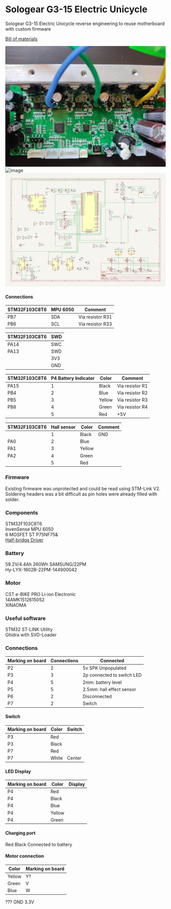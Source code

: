 # Sologear G3-15 Electric Unicycle
Sologear G3-15 Electric Unicycle reverse engineering to reuse motherboard with custom firmware

[Bill of materials](https://docs.google.com/spreadsheets/d/1EM--kQIaX84T2JI6LrDOyGJttcWCDYOLsfqfUfqGejQ/edit?usp=sharing)

![image](./images/pcb-front.jpg)
![image](./images/pcb-back.jpg)
![image](./images/pcb-schema-kicad.png)

#### Connections
|STM32F103C8T6|MPU 6050|Comment         |
|-------------|--------|----------------|
|PB7          |SDA     |Via resistor R31|
|PB6          |SCL     |Via resistor R33|

|STM32F103C8T6|SWD|
|-------------|---|
|PA14         |SWC|
|PA13         |SWD|
|             |3V3|
|             |GND|

|STM32F103C8T6|P4 Battery Indicator|Color |Comment        |
|-------------|--------------------|------|---------------|
|PA15         |1                   |Black |Via resistor R1|
|PB4          |2                   |Blue  |Via resistor R2|
|PB5          |3                   |Yellow|Via resistor R3|
|PB8          |4                   |Green |Via resistor R4|
|             |5                   |Red   |+5V            |

|STM32F103C8T6|Hall sensor|Color |Comment        |
|-------------|-----------|------|---------------|
|             |1          |Black |GND            |
|PA0          |2          |Blue  |               |
|PA1          |3          |Yellow|               |
|PA2          |4          |Green |               |
|             |5          |Red   |               |

### Firmware
Existing firmware was unprotected and could be read using STM-Link V2. Soldering headers was a bit difficult as pin holes were already filled with solder.

### Components
STM32F103C8T6\
InvenSense MPU 6050\
6 MOSFET ST P75NF75&\
[Half-bridge Driver](https://www.infineon.com/dgdl/irs2108.pdf?fileId=5546d462533600a40153567649d627a8)

### Battery
59.2V/4.4Ah 260Wh SAMSUNG/22PM\
Hy-LYX-1602B-22PM-144900042

### Motor
CST e-BIKE PRO Li-ion Electronic\
14AMK1512615052\
XINAOMA

### Useful software
STM32 ST-LINK Utility\
Ghidra with SVD-Loader

### Connections
|Marking on board|Connections|Connected                    |
|----------------|-----------|-----------------------------|
|P2              |2          |5v SPK Unpopulated           |
|P3              |3          |2p connected to switch LED   |
|P4              |5          |2mm: battery level           |
|P5              |5          |2.5mm: hall effect sensor    |
|P6              |2          |Disconnected                 |
|P7              |2          |Switch                       |
#### Switch
|Marking on board|Color|Switch|
|----------------|-----|------|
|P3              |Red  |      |
|P3              |Black|      |
|P7              |Red  |      |
|P7              |White|Center|
#### LED Display
|Marking on board|Color |Display|
|----------------|------|-------|
|P4              |Red   |       |
|P4              |Black |       |
|P4              |Blue  |       |
|P4              |Yellow|       |
|P4              |Green |       |
#### Charging port
Red
Black
Connected to battery
#### Motor connection
|Color |Marking on board|
|------|----------------|
|Yellow|Y?              |
|Green |V               |
|Blue  |W               |

???
GND
3.3V
